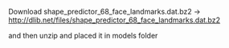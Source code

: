 Download shape_predictor_68_face_landmarks.dat.bz2 -> 
http://dlib.net/files/shape_predictor_68_face_landmarks.dat.bz2

and then unzip and placed it in models folder






